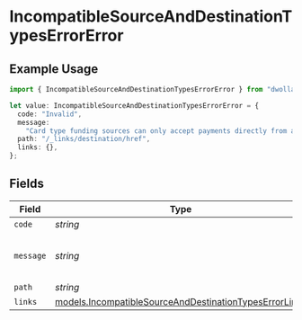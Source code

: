 # IncompatibleSourceAndDestinationTypesErrorError

## Example Usage

```typescript
import { IncompatibleSourceAndDestinationTypesErrorError } from "dwolla/models";

let value: IncompatibleSourceAndDestinationTypesErrorError = {
  code: "Invalid",
  message:
    "Card type funding sources can only accept payments directly from a balance",
  path: "/_links/destination/href",
  links: {},
};
```

## Fields

| Field                                                                                                                  | Type                                                                                                                   | Required                                                                                                               | Description                                                                                                            | Example                                                                                                                |
| ---------------------------------------------------------------------------------------------------------------------- | ---------------------------------------------------------------------------------------------------------------------- | ---------------------------------------------------------------------------------------------------------------------- | ---------------------------------------------------------------------------------------------------------------------- | ---------------------------------------------------------------------------------------------------------------------- |
| `code`                                                                                                                 | *string*                                                                                                               | :heavy_minus_sign:                                                                                                     | N/A                                                                                                                    | Invalid                                                                                                                |
| `message`                                                                                                              | *string*                                                                                                               | :heavy_minus_sign:                                                                                                     | N/A                                                                                                                    | Card type funding sources can only accept payments directly from a balance                                             |
| `path`                                                                                                                 | *string*                                                                                                               | :heavy_minus_sign:                                                                                                     | N/A                                                                                                                    | /_links/destination/href                                                                                               |
| `links`                                                                                                                | [models.IncompatibleSourceAndDestinationTypesErrorLinks](../models/incompatiblesourceanddestinationtypeserrorlinks.md) | :heavy_minus_sign:                                                                                                     | N/A                                                                                                                    | {}                                                                                                                     |